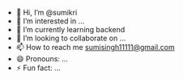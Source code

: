 - 👋 Hi, I’m @sumikri
- 👀 I’m interested in ...
- 🌱 I’m currently learning backend
- 💞️ I’m looking to collaborate on ...
- 📫 How to reach me sumisingh11111@gmail.com
- 😄 Pronouns: ...
- ⚡ Fun fact: ...

<!---
sumikri/sumikri is a ✨ special ✨ repository because its `README.md` (this file) appears on your GitHub profile.
You can click the Preview link to take a look at your changes.
--->
